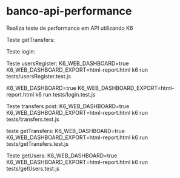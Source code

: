 # banco-api-performance
Realiza teste de performance em API utilizando K6

Teste getTransfers:


Teste login:

Teste usersRegister: 
K6_WEB_DASHBOARD=true K6_WEB_DASHBOARD_EXPORT=html-report.html k6 run tests/usersRegister.test.js

K6_WEB_DASHBOARD=true K6_WEB_DASHBOARD_EXPORT=html-report.html k6 run tests/login.test.js

Teste transfers post:
K6_WEB_DASHBOARD=true K6_WEB_DASHBOARD_EXPORT=html-report.html k6 run tests/transfers.test.js

teste getTransfers:
K6_WEB_DASHBOARD=true K6_WEB_DASHBOARD_EXPORT=html-report.html k6 run tests/getTransfers.test.js

Teste  getUsers:
K6_WEB_DASHBOARD=true K6_WEB_DASHBOARD_EXPORT=html-report.html k6 run tests/getUsers.test.js